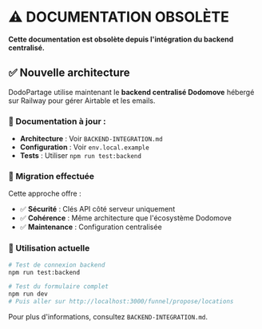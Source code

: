 # ⚠️ DOCUMENTATION OBSOLÈTE

**Cette documentation est obsolète depuis l'intégration du backend centralisé.**

## ✅ Nouvelle architecture

DodoPartage utilise maintenant le **backend centralisé Dodomove** hébergé sur Railway pour gérer Airtable et les emails.

### 📄 Documentation à jour :
- **Architecture** : Voir `BACKEND-INTEGRATION.md`
- **Configuration** : Voir `env.local.example`
- **Tests** : Utiliser `npm run test:backend`

### 🔄 Migration effectuée

Cette approche offre :
- ✅ **Sécurité** : Clés API côté serveur uniquement
- ✅ **Cohérence** : Même architecture que l'écosystème Dodomove
- ✅ **Maintenance** : Configuration centralisée

### 🚀 Utilisation actuelle

```bash
# Test de connexion backend
npm run test:backend

# Test du formulaire complet
npm run dev
# Puis aller sur http://localhost:3000/funnel/propose/locations
```

Pour plus d'informations, consultez `BACKEND-INTEGRATION.md`. 